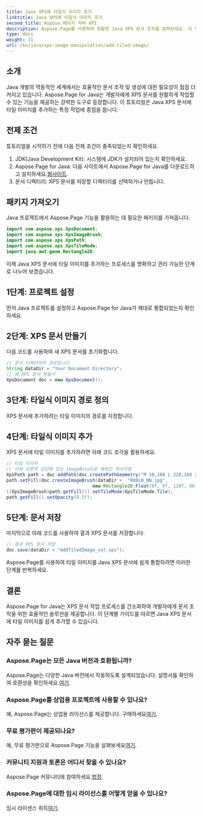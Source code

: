 ```yaml
---
title: Java XPS에 타일식 이미지 추가
linktitle: Java XPS에 타일식 이미지 추가
second_title: Aspose.페이지 자바 API
description: Aspose.Page를 사용하여 원활한 Java XPS 문서 조작을 살펴보세요. 이 단계별 가이드를 사용하여 타일식 이미지를 쉽게 추가하는 방법을 알아보세요.
type: docs
weight: 11
url: /ko/java/xps-image-manipulation/add-tiled-image/
---
```

## 소개
Java 개발의 역동적인 세계에서는 효율적인 문서 조작 및 생성에 대한 필요성이 점점 더 커지고 있습니다. Aspose.Page for Java는 개발자에게 XPS 문서를 원활하게 작업할 수 있는 기능을 제공하는 강력한 도구로 등장합니다. 이 튜토리얼은 Java XPS 문서에 타일 이미지를 추가하는 특정 작업에 중점을 둡니다.
## 전제 조건
튜토리얼을 시작하기 전에 다음 전제 조건이 충족되었는지 확인하세요.
1. JDK(Java Development Kit): 시스템에 JDK가 설치되어 있는지 확인하세요.
2.  Aspose.Page for Java: 다음 사이트에서 Aspose.Page for Java를 다운로드하고 설치하세요.[웹사이트](https://releases.aspose.com/page/java/).
3. 문서 디렉터리: XPS 문서를 저장할 디렉터리를 선택하거나 만듭니다.
## 패키지 가져오기
Java 프로젝트에서 Aspose.Page 기능을 활용하는 데 필요한 패키지를 가져옵니다.
```java
import com.aspose.xps.XpsDocument;
import com.aspose.xps.XpsImageBrush;
import com.aspose.xps.XpsPath;
import com.aspose.xps.XpsTileMode;
import java.awt.geom.Rectangle2D;
```
이제 Java XPS 문서에 타일 이미지를 추가하는 프로세스를 명확하고 관리 가능한 단계로 나누어 보겠습니다.
## 1단계: 프로젝트 설정
먼저 Java 프로젝트를 설정하고 Aspose.Page for Java가 제대로 통합되었는지 확인하세요.
## 2단계: XPS 문서 만들기
다음 코드를 사용하여 새 XPS 문서를 초기화합니다.
```java
// 문서 디렉터리의 경로입니다.
String dataDir = "Your Document Directory";
// 새 XPS 문서 만들기
XpsDocument doc = new XpsDocument();
```
## 3단계: 타일식 이미지 경로 정의
XPS 문서에 추가하려는 타일 이미지의 경로를 지정합니다.
## 4단계: 타일식 이미지 추가
XPS 문서에 타일 이미지를 추가하려면 아래 코드 조각을 활용하세요.
```java
// 타일 이미지
// 아래 오른쪽 상단에 있는 ImageBrush로 채워진 직사각형
XpsPath path = doc.addPath(doc.createPathGeometry("M 10,160 L 228,160 228,305 10,305"));
path.setFill(doc.createImageBrush(dataDir +  "R08LN_NN.jpg",
                                new Rectangle2D.Float(0f, 0f, 128f, 96f), new Rectangle2D.Float(0f, 0f, 64f, 48f)));
((XpsImageBrush)path.getFill()).setTileMode(XpsTileMode.Tile);
path.getFill().setOpacity(0.5f);
```
## 5단계: 문서 저장
마지막으로 아래 코드를 사용하여 결과 XPS 문서를 저장합니다.
```java
// 결과 XPS 문서 저장
doc.save(dataDir + "AddTiledImage_out.xps"); 
```
Aspose.Page를 사용하여 타일 이미지를 Java XPS 문서에 쉽게 통합하려면 이러한 단계를 반복하세요.
## 결론
Aspose.Page for Java는 XPS 문서 작업 프로세스를 간소화하여 개발자에게 문서 조작을 위한 효율적인 솔루션을 제공합니다. 이 단계별 가이드를 따르면 Java XPS 문서에 타일 이미지를 쉽게 추가할 수 있습니다.

## 자주 묻는 질문
### Aspose.Page는 모든 Java 버전과 호환됩니까?
 Aspose.Page는 다양한 Java 버전에서 작동하도록 설계되었습니다. 설명서를 확인하여 호환성을 확인하세요.[여기](https://reference.aspose.com/page/java/).
### Aspose.Page를 상업용 프로젝트에 사용할 수 있나요?
예, Aspose.Page는 상업용 라이선스를 제공합니다. 구매하세요[여기](https://purchase.aspose.com/buy).
### 무료 평가판이 제공되나요?
 예, 무료 평가판으로 Aspose.Page 기능을 살펴보세요[여기](https://releases.aspose.com/).
### 커뮤니티 지원과 토론은 어디서 찾을 수 있나요?
 Aspose.Page 커뮤니티에 참여하세요.[법정](https://forum.aspose.com/c/page/39).
### Aspose.Page에 대한 임시 라이선스를 어떻게 얻을 수 있나요?
 임시 라이센스 취득[여기](https://purchase.aspose.com/temporary-license/).